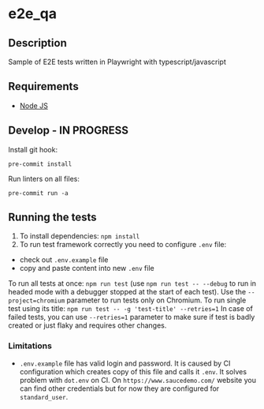 # e2e_qa

## Description

Sample of E2E tests written in Playwright with typescript/javascript

## Requirements

* [Node JS](https://nodejs.org/en/)

## Develop - IN PROGRESS

Install git hook:

    pre-commit install

Run linters on all files:

    pre-commit run -a

## Running the tests

1. To install dependencies: `npm install`
2. To run test framework correctly you need to configure `.env` file:

* check out `.env.example` file
* copy and paste content into new `.env` file

To run all tests at once:
 `npm run test` (use `npm run test -- --debug` to run in headed mode with a debugger stopped at the start of each test). Use the `--project=chromium` parameter to run tests only on Chromium.
   To run single test using its title:
 `npm run test -- -g 'test-title' --retries=1`
   In case of failed tests, you can use `--retries=1` parameter to make sure if test is badly created or just flaky and requires other changes.

### Limitations

* `.env.example` file has valid login and password. It is caused by CI configuration which creates copy of this file and calls it `.env`. It solves problem with `dot.env` on CI. On `https://www.saucedemo.com/` website you can find other credentials but for now they are configured for `standard_user`.
